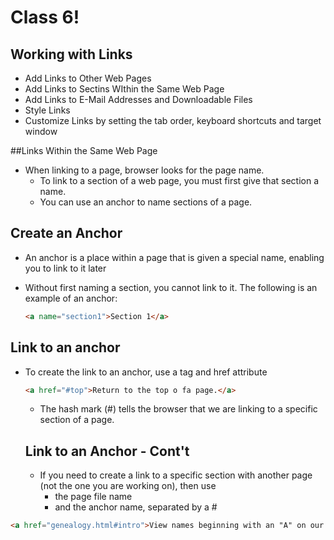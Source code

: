 # Class 6!

## Working with Links
- Add Links to Other Web Pages
- Add Links to Sectins WIthin the Same Web Page
- Add Links to E-Mail Addresses and Downloadable Files
- Style Links
- Customize Links by setting the tab order, keyboard shortcuts and target window

##Links Within the Same Web Page
- When linking to a page, browser looks for the page name.
  - To link to a section of a web page, you must first give that section a name.
  - You can use an anchor to name sections of a page.

## Create an Anchor
- An anchor is a place within a page that is given a special name, enabling you to link to it later
- Without first naming a section, you cannot link to it.  The following is an example of an anchor:

  ```html
  <a name="section1">Section 1</a>
  ```

## Link to an anchor
- To create the link to an anchor, use a tag and href attribute
  ```html
  <a href="#top">Return to the top o fa page.</a>
  ```
  - The hash mark (#) tells the browser that we are linking to a specific section of a page.

  ## Link to an Anchor - Cont't
  - If you need to create a link to a specific section with another page (not the one you are working on), then use
    - the page file name
    - and the anchor name, separated by a #
```html
<a href="genealogy.html#intro">View names beginning with an "A" on our genealogy page.</a>
```

## 